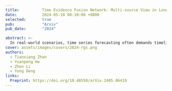 ```yaml
---
title:          Time Evidence Fusion Network: Multi-source View in Long-Term Time Series Forecasting
date:           2024-05-10 00:10:00 +0800
selected:       true
pub:            "Arxiv"
pub_date:       "2024"

abstract: >-
  In real-world scenarios, time series forecasting often demands timeliness, making research on model backbones a perennially hot topic. To meet these performance demands, we propose a novel backbone from the perspective of information fusion. Introducing the Basic Probability Assignment (BPA) Module and the Time Evidence Fusion Network (TEFN), based on evidence theory, allows us to achieve superior performance. On the other hand, the perspective of multi-source information fusion effectively improves the accuracy of forecasting. Due to the fact that BPA is generated by fuzzy theory, TEFN also has considerable interpretability. In real data experiments, the TEFN partially achieved state-of-the-art, with low errors comparable to PatchTST, and operating efficiency surpass performance models such as Dlinear. Meanwhile, TEFN has high robustness and small error fluctuations in the random hyperparameter selection. TEFN is not a model that achieves the ultimate in single aspect, but a model that balances performance, accuracy, stability, and interpretability.
cover: assets/images/covers/2024-rgs.png
authors:
  - Tianxiang Zhan
  - Yuanpeng He
  - Zhen Li
  - Yong Deng
links:
  Preprint: https://doi.org/10.48550/arXiv.2405.06419
---
```

